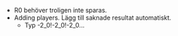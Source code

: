 * R0 behöver troligen inte sparas.
* Adding players. Lägg till saknade resultat automatiskt.
    * Typ -2_0!-2_0!-2_0...
